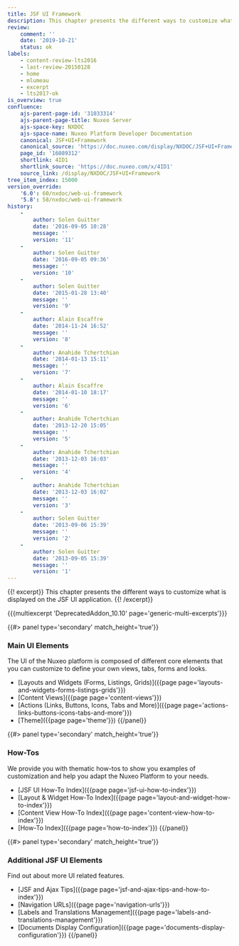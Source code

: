 ```yaml
---
title: JSF UI Framework
description: This chapter presents the different ways to customize what is displayed on the JSF UI application.
review:
    comment: ''
    date: '2019-10-21'
    status: ok
labels:
    - content-review-lts2016
    - last-review-20150128
    - home
    - mlumeau
    - excerpt
    - lts2017-ok
is_overview: true
confluence:
    ajs-parent-page-id: '31033314'
    ajs-parent-page-title: Nuxeo Server
    ajs-space-key: NXDOC
    ajs-space-name: Nuxeo Platform Developer Documentation
    canonical: JSF+UI+Framework
    canonical_source: 'https://doc.nuxeo.com/display/NXDOC/JSF+UI+Framework'
    page_id: '16089312'
    shortlink: 4ID1
    shortlink_source: 'https://doc.nuxeo.com/x/4ID1'
    source_link: /display/NXDOC/JSF+UI+Framework
tree_item_index: 15000
version_override:
    '6.0': 60/nxdoc/web-ui-framework
    '5.8': 58/nxdoc/web-ui-framework
history:
    -
        author: Solen Guitter
        date: '2016-09-05 10:28'
        message: ''
        version: '11'
    -
        author: Solen Guitter
        date: '2016-09-05 09:36'
        message: ''
        version: '10'
    -
        author: Solen Guitter
        date: '2015-01-28 13:40'
        message: ''
        version: '9'
    -
        author: Alain Escaffre
        date: '2014-11-24 16:52'
        message: ''
        version: '8'
    -
        author: Anahide Tchertchian
        date: '2014-01-13 15:11'
        message: ''
        version: '7'
    -
        author: Alain Escaffre
        date: '2014-01-10 18:17'
        message: ''
        version: '6'
    -
        author: Anahide Tchertchian
        date: '2013-12-20 15:05'
        message: ''
        version: '5'
    -
        author: Anahide Tchertchian
        date: '2013-12-03 16:03'
        message: ''
        version: '4'
    -
        author: Anahide Tchertchian
        date: '2013-12-03 16:02'
        message: ''
        version: '3'
    -
        author: Solen Guitter
        date: '2013-09-06 15:39'
        message: ''
        version: '2'
    -
        author: Solen Guitter
        date: '2013-09-05 15:39'
        message: ''
        version: '1'
---
```


{{! excerpt}}
This chapter presents the different ways to customize what is displayed on the JSF UI application.
{{! /excerpt}}

{{{multiexcerpt 'DeprecatedAddon_10.10' page='generic-multi-excerpts'}}}

<div class="row" data-equalizer data-equalize-on="medium">
<div class="column medium-6">
{{#> panel type='secondary' match_height='true'}}

### Main UI Elements

The UI of the Nuxeo platform is composed of different core elements that you can customize to define your own views, tabs, forms and looks.

- [Layouts and Widgets (Forms, Listings, Grids)]({{page page='layouts-and-widgets-forms-listings-grids'}})
- [Content Views]({{page page='content-views'}})
- [Actions (Links, Buttons, Icons, Tabs and More)]({{page page='actions-links-buttons-icons-tabs-and-more'}})
- [Theme]({{page page='theme'}})
{{/panel}}</div><div class="column medium-6">{{#> panel type='secondary' match_height='true'}}

### How-Tos

We provide you with thematic how-tos to show you examples of customization and help you adapt the Nuxeo Platform to your needs.

- [JSF UI How-To Index]({{page page='jsf-ui-how-to-index'}})
- [Layout & Widget How-To Index]({{page page='layout-and-widget-how-to-index'}})
- [Content View How-To Index]({{page page='content-view-how-to-index'}})
- [How-To Index]({{page page='how-to-index'}})
{{/panel}}</div></div><div class="row" data-equalizer data-equalize-on="medium"><div class="column medium-6">{{#> panel type='secondary' match_height='true'}}

### Additional JSF UI Elements

Find out about more UI related features.

- [JSF and Ajax Tips]({{page page='jsf-and-ajax-tips-and-how-to-index'}})
- [Navigation URLs]({{page page='navigation-urls'}})
- [Labels and Translations Management]({{page page='labels-and-translations-management'}})
- [Documents Display Configuration]({{page page='documents-display-configuration'}})
{{/panel}}</div><div class="column medium-6">

</div></div>
